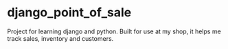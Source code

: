 # django_point_of_sale
Project for learning django and python. Built for use at my shop, it helps me track sales, inventory and customers.
